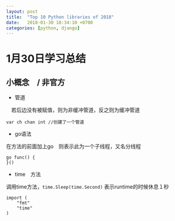 ```yaml
---
layout: post
title:  "Top 10 Python libraries of 2018"
date:   2018-01-30 18:34:10 +0700
categories: [python, django]
---
```


# 1月30日学习总结

## 小概念　/ 非官方
- 管道

　若后边没有被赋值，则为非缓冲管道，反之则为缓冲管道

```
var ch chan int //创建了一个管道
```
- go语法


在方法的前面加上go　则表示此为一个子线程，又名分线程

```
go func() {
}()
```
- time　方法


调用time方法，`time.Sleep(time.Second)` 表示runtime的时候休息１秒
```
import (
	"fmt"
	"time"
)
```

